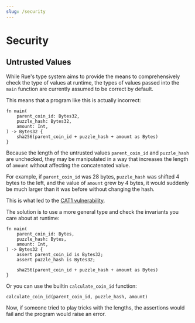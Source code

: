 ```yaml
---
slug: /security
---
```


# Security

## Untrusted Values

While Rue's type system aims to provide the means to comprehensively check the type of values at runtime, the types of values passed into the `main` function are currently assumed to be correct by default.

This means that a program like this is actually incorrect:

```rue
fn main(
    parent_coin_id: Bytes32,
    puzzle_hash: Bytes32,
    amount: Int,
) -> Bytes32 {
    sha256(parent_coin_id + puzzle_hash + amount as Bytes)
}
```

Because the length of the untrusted values `parent_coin_id` and `puzzle_hash` are unchecked, they may be manipulated in a way that increases the length of `amount` without affecting the concatenated value.

For example, if `parent_coin_id` was 28 bytes, `puzzle_hash` was shifted 4 bytes to the left, and the value of `amount` grew by 4 bytes, it would suddenly be much larger than it was before without changing the hash.

This is what led to the [CAT1 vulnerability](https://www.chia.net/2022/07/29/cat1-vulnerability-explained-cve-and-cwe/).

The solution is to use a more general type and check the invariants you care about at runtime:

```rue
fn main(
    parent_coin_id: Bytes,
    puzzle_hash: Bytes,
    amount: Int,
) -> Bytes32 {
    assert parent_coin_id is Bytes32;
    assert puzzle_hash is Bytes32;

    sha256(parent_coin_id + puzzle_hash + amount as Bytes)
}
```

Or you can use the builtin `calculate_coin_id` function:

```rue
calculate_coin_id(parent_coin_id, puzzle_hash, amount)
```

Now, if someone tried to play tricks with the lengths, the assertions would fail and the program would raise an error.
